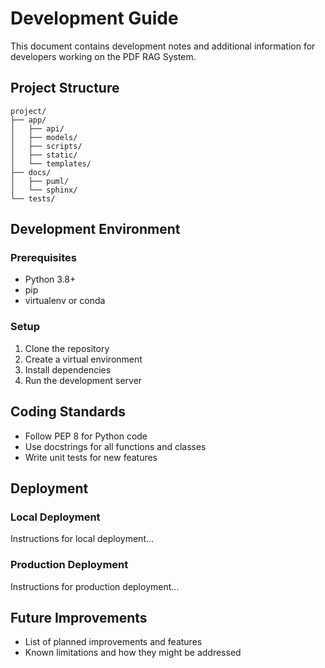 # Development Guide

This document contains development notes and additional information for developers working on the PDF RAG System.

## Project Structure

```
project/
├── app/
│   ├── api/
│   ├── models/
│   ├── scripts/
│   ├── static/
│   └── templates/
├── docs/
│   ├── puml/
│   └── sphinx/
└── tests/
```

## Development Environment

### Prerequisites

- Python 3.8+
- pip
- virtualenv or conda

### Setup

1. Clone the repository
2. Create a virtual environment
3. Install dependencies
4. Run the development server

## Coding Standards

- Follow PEP 8 for Python code
- Use docstrings for all functions and classes
- Write unit tests for new features

## Deployment

### Local Deployment

Instructions for local deployment...

### Production Deployment

Instructions for production deployment...

## Future Improvements

- List of planned improvements and features
- Known limitations and how they might be addressed

